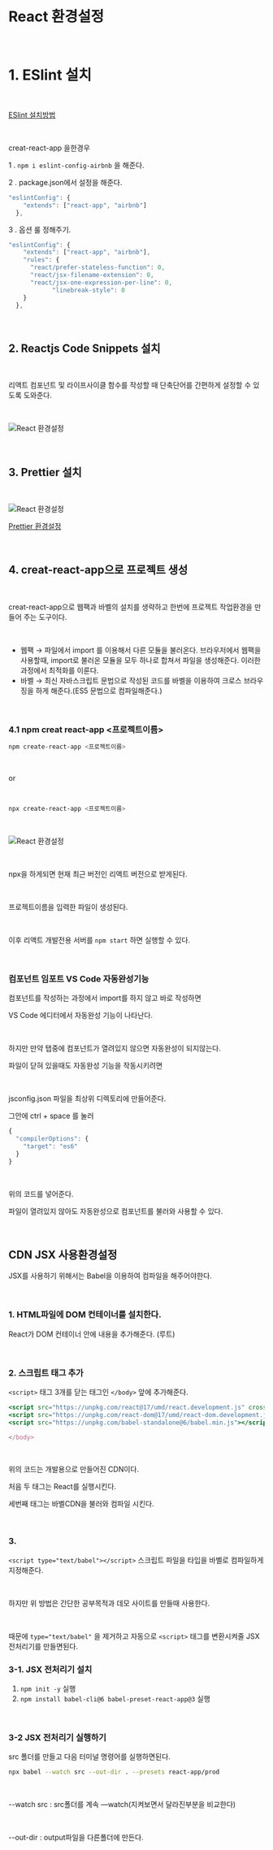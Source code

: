 # React 환경설정

<br>

# 1. ESlint 설치

<br>

[ESlint 설치방법](https://github.com/Alex-Eojin/-TIL/blob/master/GIt/eslint.md)

<br>

creat-react-app 을한경우 

1 . `npm i eslint-config-airbnb` 을 해준다.

2 . package.json에서 설정을 해준다.

```jsx
"eslintConfig": {
    "extends": ["react-app", "airbnb"]
  },
```

3 . 옵션 룰 정해주기.

```jsx
"eslintConfig": {
    "extends": ["react-app", "airbnb"],
    "rules": {
      "react/prefer-stateless-function": 0,
      "react/jsx-filename-extension": 0,
      "react/jsx-one-expression-per-line": 0,
			"linebreak-style": 0
    }
  },
```

<br>

## 2. Reactjs Code Snippets 설치

<br>

리액트 컴포넌트 및 라이프사이클 함수를 작성할 때 단축단어를 간편하게 설정할 수 있도록 도와준다.

<br>

![React 환경설정](../Images/React_환경설정/React_환경설정-1.png)

<br>

## 3. Prettier 설치

<br>

![React 환경설정](../Images/React_환경설정/React_환경설정-2.png)

[Prettier 환경설정](https://github.com/Alex-Eojin/-TIL/blob/master/Tool/prettier.md)

<br>

## 4. creat-react-app으로 프로젝트 생성

<br>

creat-react-app으로 웹팩과 바벨의 설치를 생략하고 한번에 프로젝트 작업환경을 만들어 주는 도구이다.

<br>

- 웹팩 → 파일에서 import 를 이용해서 다른 모듈을 불러온다. 브라우저에서 웹팩을 사용할때, import로 불러온 모듈을 모두 하나로 합쳐서 파일을 생성해준다. 이러한 과정에서 최적화를 이룬다.
- 바벨 → 최신 자바스크립트 문법으로 작성된 코드를 바벨을 이용하여 크로스 브라우징을 하게 해준다.(ES5 문법으로 컴파일해준다.)

<br>

### 4.1 npm creat react-app <프로젝트이름>

```bash
npm create-react-app <프로젝트이름>
```

<br>

or 

<br>

```bash
npx create-react-app <프로젝트이름>
```

<br>

![React 환경설정](../Images/React_환경설정/React_환경설정-3.png)

<br>

npx을 하게되면 현재 최근 버전인 리액트 버전으로 받게된다.

<br>

프로젝트이름을 입력한 파일이 생성된다.

<br>

이후 리액트 개발전용 서버를  `npm start` 하면 실행할 수 있다.

<br>

### 컴포넌트 임포트 VS Code 자동완성기능

컴포넌트를 작성하는 과정에서 import를 하지 않고 바로 작성하면 

VS Code 에디터에서 자동완성 기능이 나타난다.

<br>

하지만 만약 탭중에 컴포넌트가 열려있지 않으면 자동완성이 되지않는다.

파일이 닫혀 있을때도 자동완성 기능을 작동시키려면

<br>

jsconfig.json 파일을 최상위 디렉토리에 만들어준다.

그안에 ctrl + space 를 눌러 

```jsx
{
  "compilerOptions": {
    "target": "es6"
  }
}
```

<br>

위의 코드를 넣어준다.

파일이 열려있지 않아도 자동완성으로 컴포넌트를 불러와 사용할 수 있다.

<br>

## CDN JSX 사용환경설정

JSX를 사용하기 위해서는 Babel을 이용하여 컴파일을 해주어야한다.

<br>

### 1. HTML파일에 DOM 컨테이너를 설치한다.

React가 DOM 컨테이너 안에 내용을 추가해준다. (루트)

<br>

### 2. 스크립트 태그 추가

`<script>` 태그 3개를 닫는 태그인 `</body>` 앞에 추가해준다.

```jsx
<script src="https://unpkg.com/react@17/umd/react.development.js" crossorigin></script>
<script src="https://unpkg.com/react-dom@17/umd/react-dom.development.js" crossorigin></script>
<script src="https://unpkg.com/babel-standalone@6/babel.min.js"></script>

</body>
```

<br>

위의 코드는 개발용으로 만들어진 CDN이다.

처음 두 태그는 React를 실행시킨다.

세번째 태그는 바벨CDN을 불러와 컴파일 시킨다.

<br>

### 3. <script type="text/babel"></script>

`<script type="text/babel"></script>` 스크립트 파일을 타입을 바벨로 컴파일하게 지정해준다.

<br>

하지만 위 방법은 간단한 공부목적과 데모 사이트를 만들때 사용한다.

<br>

때문에 `type="text/babel"` 을 제거하고 자동으로 `<script>` 태그를 변환시켜줄 JSX전처리기를 만들면된다.

### 3-1. JSX 전처리기 설치

1. `npm init -y` 실행
2. `npm install babel-cli@6 babel-preset-react-app@3` 실행

<br>

### 3-2 JSX 전처리기 실행하기

src 폴더를 만들고 다음 터미널 명령어를 실행하면된다.

```bash
npx babel --watch src --out-dir . --presets react-app/prod
```

<br>

--watch src : src폴더를 계속 —watch(지켜보면서 달라진부분을 비교한다)

<br>

--out-dir : output파일을 다른폴더에 만든다.
